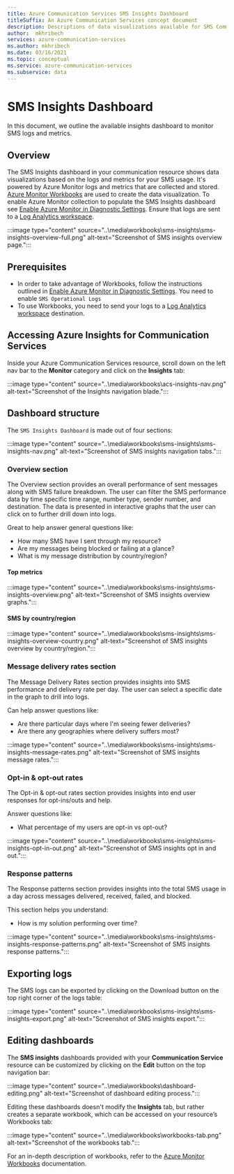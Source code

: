 ```yaml
---
title: Azure Communication Services SMS Insights Dashboard
titleSuffix: An Azure Communication Services concept document
description: Descriptions of data visualizations available for SMS Communications Services via Workbooks
author:  mkhribech
services: azure-communication-services
ms.author: mkhribech
ms.date: 03/16/2021
ms.topic: conceptual
ms.service: azure-communication-services
ms.subservice: data
---
```


# SMS Insights Dashboard

In this document, we outline the available insights dashboard to monitor SMS logs and metrics.

## Overview

The SMS Insights dashboard in your communication resource shows data visualizations based on the logs and metrics for your SMS usage. It's powered by Azure Monitor logs and metrics that are collected and stored. [Azure Monitor Workbooks](/azure/azure-monitor/visualize/workbooks-overview) are used to create the data visualization. To enable Azure Monitor collection to populate the SMS Insights dashboard see [Enable Azure Monitor in Diagnostic Settings](/azure/communication-services/concepts/analytics/enable-logging). Ensure that logs are sent to a [Log Analytics workspace](/azure/azure-monitor/logs/log-analytics-overview).

:::image type="content" source="..\media\workbooks\sms-insights\sms-insights-overview-full.png" alt-text="Screenshot of SMS insights overview page.":::

## Prerequisites

- In order to take advantage of Workbooks, follow the instructions outlined in [Enable Azure Monitor in Diagnostic Settings](../enable-logging.md). You need to enable `SMS Operational Logs`
- To use Workbooks, you need to send your logs to a [Log Analytics workspace](../../../../azure-monitor/logs/log-analytics-overview.md) destination. 

## Accessing Azure Insights for Communication Services

Inside your Azure Communication Services resource, scroll down on the left nav bar to the **Monitor** category and click on the **Insights** tab:

:::image type="content" source="..\media\workbooks\acs-insights-nav.png" alt-text="Screenshot of the Insights navigation blade.":::

## Dashboard structure

The `SMS Insights Dashboard` is made out of four sections:

:::image type="content" source="..\media\workbooks\sms-insights\sms-insights-nav.png" alt-text="Screenshot of SMS insights navigation tabs.":::

### Overview section
The Overview section provides an overall performance of sent messages along with SMS failure breakdown. The user can filter the SMS performance data by time specific time range, number type, sender number, and destination. The data is presented in interactive graphs that the user can click on to further drill down into logs. 

Great to help answer general questions like:
- How many SMS have I sent through my resource?
- Are my messages being blocked or failing at a glance?
- What is my message distribution by country/region?

#### Top metrics
:::image type="content" source="..\media\workbooks\sms-insights\sms-insights-overview.png" alt-text="Screenshot of SMS insights overview graphs.":::


#### SMS by country/region
:::image type="content" source="..\media\workbooks\sms-insights\sms-insights-overview-country.png" alt-text="Screenshot of SMS insights overview by country/region.":::

### Message delivery rates section
The Message Delivery Rates section provides insights into SMS performance and delivery rate per day. The user can select a specific date in the graph to drill into logs.

Can help answer questions like:
- Are there particular days where I'm seeing fewer deliveries?
- Are there any geographies where delivery suffers most?

:::image type="content" source="..\media\workbooks\sms-insights\sms-insights-message-rates.png" alt-text="Screenshot of SMS insights message rates.":::

### Opt-in & opt-out rates
The Opt-in & opt-out rates section provides insights into end user responses for opt-ins/outs and help.

Answer questions like:
- What percentage of my users are opt-in vs opt-out?

:::image type="content" source="..\media\workbooks\sms-insights\sms-insights-opt-in-out.png" alt-text="Screenshot of SMS insights opt in and out.":::

### Response patterns
The Response patterns section provides insights into the total SMS usage in a day across messages delivered, received, failed, and blocked.

This section helps you understand:
- How is my solution performing over time?

:::image type="content" source="..\media\workbooks\sms-insights\sms-insights-response-patterns.png" alt-text="Screenshot of SMS insights response patterns.":::

## Exporting logs
The SMS logs can be exported by clicking on the Download button on the top right corner of the logs table:

:::image type="content" source="..\media\workbooks\sms-insights\sms-insights-export.png" alt-text="Screenshot of SMS insights export.":::

## Editing dashboards

The **SMS insights** dashboards provided with your **Communication Service** resource can be customized by clicking on the **Edit** button on the top navigation bar:

:::image type="content" source="..\media\workbooks\dashboard-editing.png" alt-text="Screenshot of dashboard editing process.":::

Editing these dashboards doesn't modify the **Insights** tab, but rather creates a separate workbook, which can be accessed on your resource’s Workbooks tab:

:::image type="content" source="..\media\workbooks\workbooks-tab.png" alt-text="Screenshot of the workbooks tab.":::

For an in-depth description of workbooks, refer to the [Azure Monitor Workbooks](../../../../azure-monitor/visualize/workbooks-overview.md) documentation.
